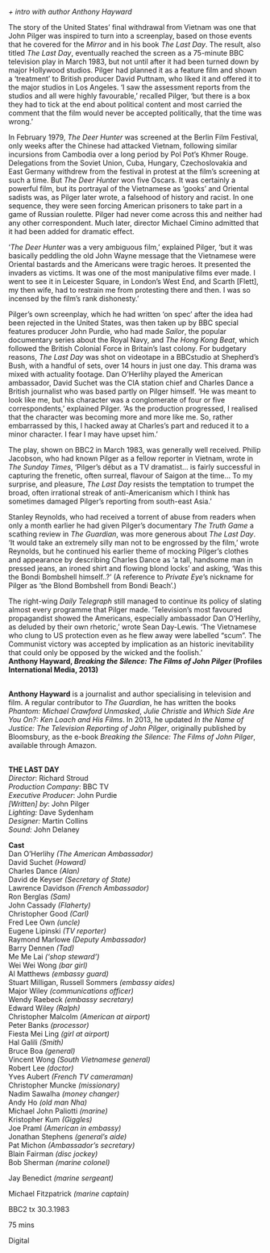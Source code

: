 
_+ intro with author Anthony Hayward_

The story of the United States’ final withdrawal from Vietnam was one that John Pilger was inspired to turn into a screenplay, based on those events that he covered for the _Mirror_ and in his book _The Last Day_. The result, also titled _The Last Day_, eventually reached the screen as a 75-minute BBC television play in March 1983, but not until after it had been turned down by major Hollywood studios. Pilger had planned it as a feature film and shown a ‘treatment’ to British producer David Puttnam, who liked it and offered it to the major studios in Los Angeles. ‘I saw the assessment reports from the studios and all were highly favourable,’ recalled Pilger, ‘but there is a box they had to tick at the end about political content and most carried the comment that the film would never be accepted politically, that the time was wrong.’

In February 1979, _The Deer Hunter_ was screened at the Berlin Film Festival, only weeks after the Chinese had attacked Vietnam, following similar incursions from Cambodia over a long period by Pol Pot’s Khmer Rouge. Delegations from the Soviet Union, Cuba, Hungary, Czechoslovakia and East Germany withdrew from the festival in protest at the film’s screening at such a time. But _The Deer Hunter_ won five Oscars. It was certainly a powerful film, but its portrayal of the Vietnamese as ‘gooks’ and Oriental sadists was, as Pilger later wrote, a falsehood of history and racist. In one sequence, they were seen forcing American prisoners to take part in a game of Russian roulette. Pilger had never come across this and neither had any other correspondent. Much later, director Michael Cimino admitted that it had been added for dramatic effect.

‘_The Deer Hunter_ was a very ambiguous film,’ explained Pilger, ‘but it was basically peddling the old John Wayne message that the Vietnamese were Oriental bastards and the Americans were tragic heroes. It presented the invaders as victims. It was one of the most manipulative films ever made. I went to see it in Leicester Square, in London’s West End, and Scarth [Flett], my then wife, had to restrain me from protesting there and then. I was so incensed by the film’s rank dishonesty.’

Pilger’s own screenplay, which he had written ‘on spec’ after the idea had been rejected in the United States, was then taken up by BBC special features producer John Purdie, who had made _Sailor_, the popular documentary series about the Royal Navy, and _The Hong Kong Beat_, which followed the British Colonial Force in Britain’s last colony. For budgetary reasons, _The Last Day_ was shot on videotape in a BBCstudio at Shepherd’s Bush, with a handful of sets, over 14 hours in just one day. This drama was mixed with actuality footage. Dan O’Herlihy played the American ambassador, David Suchet was the CIA station chief and Charles Dance a British journalist who was based partly on Pilger himself. ‘He was meant to look like me, but his character was a conglomerate of four or five correspondents,’ explained Pilger. ‘As the production progressed, I realised that the character was becoming more and more like me. So, rather embarrassed by this, I hacked away at Charles’s part and reduced it to a minor character. I fear I may have upset him.’

The play, shown on BBC2 in March 1983, was generally well received. Philip Jacobson, who had known Pilger as a fellow reporter in Vietnam, wrote in _The Sunday Times_, ‘Pilger’s début as a TV dramatist… is fairly successful in capturing the frenetic, often surreal, flavour of Saigon at the time… To my surprise, and pleasure, _The Last Day_ resists the temptation to trumpet the broad, often irrational streak of anti-Americanism which I think has sometimes damaged Pilger’s reporting from south-east Asia.’

Stanley Reynolds, who had received a torrent of abuse from readers when only a month earlier he had given Pilger’s documentary _The Truth Game_ a scathing review in _The Guardian_, was more generous about _The Last Day_. ‘It would take an extremely silly man not to be engrossed by the film,’ wrote Reynolds, but he continued his earlier theme of mocking Pilger’s clothes and appearance by describing Charles Dance as ‘a tall, handsome man in pressed jeans, an ironed shirt and flowing blond locks’ and asking, ‘Was this the Bondi Bombshell himself..?’ (A reference to _Private Eye_’s nickname for Pilger as ‘the Blond Bombshell from Bondi Beach’.)

The right-wing _Daily Telegraph_ still managed to continue its policy of slating almost every programme that Pilger made. ‘Television’s most favoured propagandist showed the Americans, especially ambassador Dan O’Herlihy, as deluded by their own rhetoric,’ wrote Sean Day-Lewis. ‘The Vietnamese who clung to US protection even as he flew away were labelled “scum”. The Communist victory was accepted by implication as an historic inevitability that could only be opposed by the wicked and the foolish.’  
**Anthony Hayward, _Breaking the Silence: The Films of John Pilger_ (Profiles International Media, 2013)**  
<br>

**Anthony Hayward** is a journalist and author specialising in television and film. A regular contributor to _The Guardian_, he has written the books _Phantom: Michael Crawford Unmasked_, _Julie Christie_ and _Which Side Are You On?: Ken Loach and His Films_. In 2013, he updated _In the Name of Justice: The Television Reporting of John Pilger_, originally published by Bloomsbury, as the e-book _Breaking the Silence: The Films of John Pilger_, available through Amazon.
<br><br>

**THE LAST DAY**  
_Director_: Richard Stroud  
_Production Company_: BBC TV  
_Executive Producer_: John Purdie  
_[Written] by_: John Pilger<br>
_Lighting:_ Dave Sydenham<br>
_Designer:_ Martin Collins<br>
_Sound:_ John Delaney<br>

**Cast**<br>
Dan O’Herlihy _(The American Ambassador)_  
David Suchet _(Howard)_  
Charles Dance _(Alan)_<br>
David de Keyser _(Secretary of State)_<br>
Lawrence Davidson _(French Ambassador)_<br>
Ron Berglas _(Sam)_<br>
John Cassady _(Flaherty)_<br>
Christopher Good _(Carl)_<br>
Fred Lee Own _(uncle)_<br>
Eugene Lipinski _(TV reporter)_<br>
Raymond Marlowe _(Deputy Ambassador)_<br>
Barry Dennen _(Tad)_<br>
Me Me Lai _(‘shop steward’)_<br>
Wei Wei Wong _(bar girl)_<br>
Al Matthews _(embassy guard)_<br>
Stuart Milligan, Russell Sommers _(embassy aides)_<br>
Major Wiley _(communications officer)_<br>
Wendy Raebeck _(embassy secretary)_<br>
Edward Wiley _(Ralph)_<br>
Christopher Malcolm _(American at airport)_<br>
Peter Banks _(processor)_<br>
Fiesta Mei Ling _(girl at airport)_<br>
Hal Galili _(Smith)_<br>
Bruce Boa _(general)_<br>
Vincent Wong _(South Vietnamese general)_<br>
Robert Lee _(doctor)_<br>
Yves Aubert _(French TV cameraman)_<br>
Christopher Muncke _(missionary)_<br>
Nadim Sawalha _(money changer)_<br>
Andy Ho _(old man Nha)_<br>
Michael John Paliotti _(marine)_<br>
Kristopher Kum _(Giggles)_<br>
Joe Praml _(American in embassy)_<br>
Jonathan Stephens _(general’s aide)_<br>
Pat Michon _(Ambassador’s secretary)_<br>
Blain Fairman _(disc jockey)_<br>
Bob Sherman _(marine colonel)_<br>

Jay Benedict _(marine sergeant)_<br>

Michael Fitzpatrick _(marine captain)_<br>

BBC2 tx 30.3.1983<br>

75 mins<br>

Digital<br>
<br><br>
<!--stackedit_data:
eyJoaXN0b3J5IjpbLTEwMzk2Mzc3N119
-->